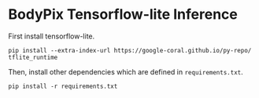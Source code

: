 # BodyPix Tensorflow-lite Inference

First install tensorflow-lite.

```shell
pip install --extra-index-url https://google-coral.github.io/py-repo/ tflite_runtime
```

Then, install other dependencies which are defined in `requirements.txt`.

```shell
pip install -r requirements.txt
```

